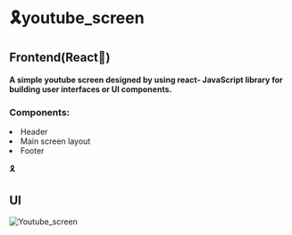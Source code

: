 
# 🎗youtube_screen
<h2>Frontend(React💙)</h2>
<h4> A simple youtube screen designed by using react- JavaScript library for building user interfaces or UI components.</h4>
<h3>Components:</h3> 
    <li>Header </li>
    <li>Main screen layout </li>
    <li>Footer </li>
    
   🎗 <h2>UI</h2>  
   
  ![Youtube_screen](https://user-images.githubusercontent.com/55224607/118467500-4422d480-b71d-11eb-9d34-7f97ac98dbff.png)



